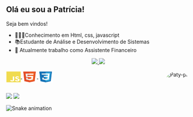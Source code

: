 ## Olá eu sou a Patrícia!
Seja bem vindos!

- 👩🏽‍💻Conhecimento em Html, css, javascript 
- 📚Estudante de Análise e Desenvolvimento de Sistemas
- 💼 Atualmente trabalho como Assistente Financeiro


<div align="center">
  <a href="https://https://github.com/PatriciaMartins1">
  <img height="150em" src="https://github-readme-stats.vercel.app/api?username=patriciamartins1&show_icons=true&theme=radical&include_all_commits=true&count_private=true"/>
  <img height="150em" src="https://github-readme-stats.vercel.app/api/top-langs/?username=patriciamartins1&layout=compact&langs_count=7&theme=radical"/>
</div>
<div style="display: inline_block"><br>
  <img align="center" alt="Paty-Js" height="30" width="40" src="https://raw.githubusercontent.com/devicons/devicon/master/icons/javascript/javascript-plain.svg">  
  <img align="center" alt="Paty-HTML" height="30" width="40" src="https://raw.githubusercontent.com/devicons/devicon/master/icons/html5/html5-original.svg">
  <img align="center" alt="Paty-CSS" height="30" width="40" src="https://raw.githubusercontent.com/devicons/devicon/master/icons/css3/css3-original.svg">
  <img align="right" alt="Paty-pic" height="150" style="border-radius:50px;" src="https://images-wixmp-ed30a86b8c4ca887773594c2.wixmp.com/f/34ac285a-b95d-471b-8c35-43030ce9a4bc/deyqcws-30f97e74-136b-421d-9b45-09a864380876.jpg/v1/fill/w_874,h_915,q_70,strp/boom___chibi_jinx_by_keitherine_deyqcws-pre.jpg?token=eyJ0eXAiOiJKV1QiLCJhbGciOiJIUzI1NiJ9.eyJzdWIiOiJ1cm46YXBwOjdlMGQxODg5ODIyNjQzNzNhNWYwZDQxNWVhMGQyNmUwIiwiaXNzIjoidXJuOmFwcDo3ZTBkMTg4OTgyMjY0MzczYTVmMGQ0MTVlYTBkMjZlMCIsIm9iaiI6W1t7ImhlaWdodCI6Ijw9MTM0MCIsInBhdGgiOiJcL2ZcLzM0YWMyODVhLWI5NWQtNDcxYi04YzM1LTQzMDMwY2U5YTRiY1wvZGV5cWN3cy0zMGY5N2U3NC0xMzZiLTQyMWQtOWI0NS0wOWE4NjQzODA4NzYuanBnIiwid2lkdGgiOiI8PTEyODAifV1dLCJhdWQiOlsidXJuOnNlcnZpY2U6aW1hZ2Uub3BlcmF0aW9ucyJdfQ.rWQ4LmPN-34Lt_zFmArOyU1js6Dsb317pRMF-jwv_-g">
</div>

##
<div> 	
  <a href = "mailto:patriciamartins8655@gmail.com"><img src="https://img.shields.io/badge/Gmail-D14836?style=for-the-badge&logo=gmail&logoColor=white" target="_blank"></a>
  <a href="https://www.linkedin.com/in/patricia-1/" target="_blank"><img src="https://img.shields.io/badge/-LinkedIn-%230077B5?style=for-the-badge&logo=linkedin&logoColor=white" target="_blank"></a> 
  
  ![Snake animation](https://github.com/PatriciaMartins1/PatriciaMartins1/blob/output/github-contribution-grid-snake.svg)
  
</div>
